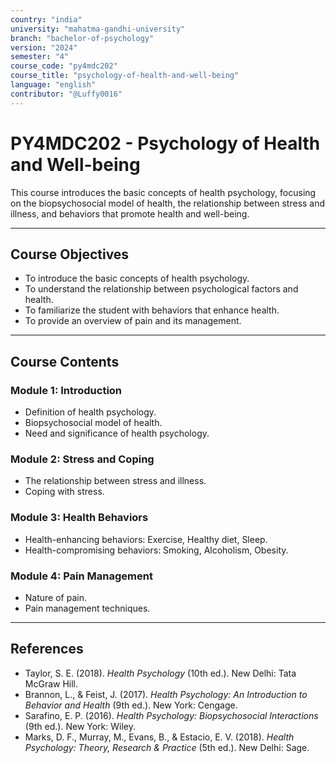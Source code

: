 ```yaml
---
country: "india"
university: "mahatma-gandhi-university"
branch: "bachelor-of-psychology"
version: "2024"
semester: "4"
course_code: "py4mdc202"
course_title: "psychology-of-health-and-well-being"
language: "english"
contributor: "@Luffy0016"
---
```

# PY4MDC202 - Psychology of Health and Well-being

This course introduces the basic concepts of health psychology, focusing on the biopsychosocial model of health, the relationship between stress and illness, and behaviors that promote health and well-being.

---
## Course Objectives

* To introduce the basic concepts of health psychology.
* To understand the relationship between psychological factors and health.
* To familiarize the student with behaviors that enhance health.
* To provide an overview of pain and its management.

---
## Course Contents

### Module 1: Introduction
* Definition of health psychology.
* Biopsychosocial model of health.
* Need and significance of health psychology.

### Module 2: Stress and Coping
* The relationship between stress and illness.
* Coping with stress.

### Module 3: Health Behaviors
* Health-enhancing behaviors: Exercise, Healthy diet, Sleep.
* Health-compromising behaviors: Smoking, Alcoholism, Obesity.

### Module 4: Pain Management
* Nature of pain.
* Pain management techniques.

---
## References
* Taylor, S. E. (2018). *Health Psychology* (10th ed.). New Delhi: Tata McGraw Hill.
* Brannon, L., & Feist, J. (2017). *Health Psychology: An Introduction to Behavior and Health* (9th ed.). New York: Cengage.
* Sarafino, E. P. (2016). *Health Psychology: Biopsychosocial Interactions* (9th ed.). New York: Wiley.
* Marks, D. F., Murray, M., Evans, B., & Estacio, E. V. (2018). *Health Psychology: Theory, Research & Practice* (5th ed.). New Delhi: Sage.